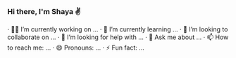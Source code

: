 ### Hi there, I'm Shaya ✌️



· 🧑‍💻 I’m currently working on ...
· 🌱 I’m currently learning ...
· 👯 I’m looking to collaborate on ...
· 🤔 I’m looking for help with ...
· 💬 Ask me about ...
· 📫 How to reach me: ...
· 😄 Pronouns: ...
· ⚡ Fun fact: ...
